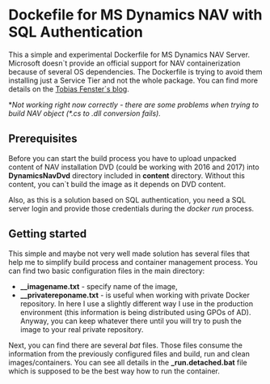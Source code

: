# Dockefile for MS Dynamics NAV with SQL Authentication
This a simple and experimental Dockerfile for MS Dynamics NAV Server. Microsoft doesn\`t provide an official support for NAV containerization because of several OS dependencies. 
The Dockerfile is trying to avoid them installing just a Service Tier and not the whole package.
You can find more details on the [Tobias Fenster`s blog](http://navblog.infoma.de/index.php/2016/11/18/dynamics-nav-2017-in-a-windows-container-with-docker/).

**Not working right now correctly - there are some problems when trying to build NAV object (*.cs to *.dll conversion fails).**

## Prerequisites
Before you can start the build process you have to upload unpacked content of NAV installation DVD (could be working with 2016 and 2017) into **DynamicsNavDvd** directory included in **content** directory.
Without this content, you can\`t build the image as it depends on DVD content.

Also, as this is a solution based on SQL authentication, you need a SQL server login and provide those credentials during the *docker run* process.

## Getting started
This simple and maybe not very well made solution has several files that help me to simplify build process and container management process.
You can find two basic configuration files in the main directory:
* **__imagename.txt** - specify name of the image,
* **__privatereponame.txt** - is useful when working with private Docker repository. In here I use a slightly different way I use in the production environment (this information is being distributed using GPOs of AD). Anyway, you can keep whatever there until you will try to push the image to your real private repository.

Next, you can find there are several *bat* files. Those files consume the information from the previously configured files and build, run and clean images/containers. You can see all details in the **_run.detached.bat** file which is supposed to be the best way how to run the container.
